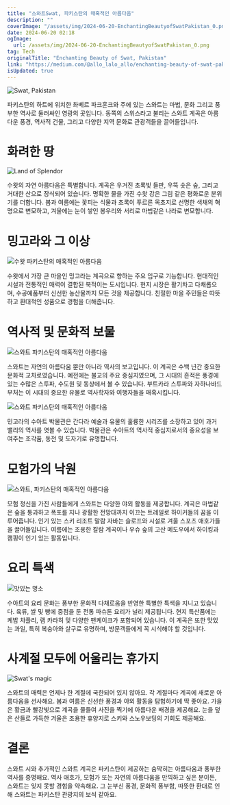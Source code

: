 ```yaml
---
title: "스와트Swat, 파키스탄의 매혹적인 아름다움"
description: ""
coverImage: "/assets/img/2024-06-20-EnchantingBeautyofSwatPakistan_0.png"
date: 2024-06-20 02:18
ogImage: 
  url: /assets/img/2024-06-20-EnchantingBeautyofSwatPakistan_0.png
tag: Tech
originalTitle: "Enchanting Beauty of Swat, Pakistan"
link: "https://medium.com/@allo_lalo_allo/enchanting-beauty-of-swat-pakistan-5a0218ee3510"
isUpdated: true
---
```





![Swat, Pakistan](/assets/img/2024-06-20-EnchantingBeautyofSwatPakistan_0.png)

파키스탄의 하트에 위치한 촤베르 파크훈크와 주에 있는 스와트는 마법, 문화 그리고 풍부한 역사로 둘러싸인 영광의 곳입니다. 동쪽의 스위스라고 불리는 스와트 계곡은 아름다운 풍경, 역사적 건물, 그리고 다양한 지역 문화로 관광객들을 끌어들입니다.

# 화려한 땅

![Land of Splendor](/assets/img/2024-06-20-EnchantingBeautyofSwatPakistan_1.png)

<div class="content-ad"></div>

수왓의 자연 아름다움은 특별합니다. 계곡은 우거진 초록빛 들판, 우뚝 솟은 숲, 그리고 거대한 산으로 장식되어 있습니다. 명확한 물을 가진 수왓 강은 그림 같은 평화로운 분위기를 더합니다. 봄과 여름에는 꽃피는 식물과 초록이 푸르른 목초지로 선명한 색채의 혁명으로 변모하고, 겨울에는 눈이 쌓인 봉우리와 서리로 마법같은 나라로 변모합니다.

# 밍고라와 그 이상

![수왓 파키스탄의 매혹적인 아름다움](/assets/img/2024-06-20-EnchantingBeautyofSwatPakistan_2.png)

수왓에서 가장 큰 마을인 밍고라는 계곡으로 향하는 주요 입구로 기능합니다. 현대적인 시설과 전통적인 매력이 결합된 북적이는 도시입니다. 현지 시장은 활기차고 다채롭으며, 수공예품부터 신선한 농산물까지 모든 것을 제공합니다. 친절한 마을 주민들은 따뜻하고 환대적인 성품으로 경험을 더해줍니다.

<div class="content-ad"></div>

# 역사적 및 문화적 보물

![스와트 파키스탄의 매혹적인 아름다움](/assets/img/2024-06-20-EnchantingBeautyofSwatPakistan_3.png)

스와트는 자연의 아름다움 뿐만 아니라 역사의 보고입니다. 이 계곡은 수백 년간 중요한 문화적 교차로였습니다. 예전에는 불교의 주요 중심지였으며, 그 시대의 흔적은 풍경에 있는 수많은 스투파, 수도원 및 동상에서 볼 수 있습니다. 부트카라 스투파와 자하나바드 부처는 이 시대의 중요한 유물로 역사학자와 여행자들을 매혹시킵니다.

![스와트 파키스탄의 매혹적인 아름다움](/assets/img/2024-06-20-EnchantingBeautyofSwatPakistan_4.png)

<div class="content-ad"></div>

민고라의 수아트 박물관은 간다라 예술과 유물의 훌륭한 시리즈를 소장하고 있어 과거 밸리의 역사를 엿볼 수 있습니다. 박물관은 수아트의 역사적 중심지로서의 중요성을 보여주는 조각품, 동전 및 도자기로 유명합니다.

# 모험가의 낙원

![스와트, 파키스탄의 매혹적인 아름다움](/assets/img/2024-06-20-EnchantingBeautyofSwatPakistan_5.png)

모험 정신을 가진 사람들에게 스와트는 다양한 야외 활동을 제공합니다. 계곡은 마법같은 숲을 통과하고 폭포를 지나 광활한 전망대까지 이끄는 트레일로 하이커들의 꿈을 이루어줍니다. 인기 있는 스키 리조트 말람 자바는 슬로프와 시설로 겨울 스포츠 애호가들을 끌어들입니다. 여름에는 조용한 칼람 계곡이나 우슈 숲의 고산 메도우에서 하이킹과 캠핑이 인기 있는 활동입니다.

<div class="content-ad"></div>

# 요리 특색

![맛있는 명소](/assets/img/2024-06-20-EnchantingBeautyofSwatPakistan_6.png)

수아트의 요리 문화는 풍부한 문화적 다채로움을 반영한 특별한 특색을 지니고 있습니다. 육류, 쌀 및 빵에 중점을 둔 전통 파슈톤 요리가 널리 제공됩니다. 현지 특산품에는 케밥 챠플리, 램 카라히 및 다양한 팬케이크가 포함되어 있습니다. 이 계곡은 또한 맛있는 과일, 특히 복숭아와 살구로 유명하며, 방문객들에게 꼭 시식해야 할 것입니다.

# 사계절 모두에 어울리는 휴가지

<div class="content-ad"></div>

![Swat's magic](/assets/img/2024-06-20-EnchantingBeautyofSwatPakistan_7.png)

스와트의 매력은 언제나 한 계절에 국한되어 있지 않아요. 각 계절마다 계곡에 새로운 아름다움을 선사해요. 봄과 여름은 신선한 풍경과 야외 활동을 탐험하기에 딱 좋아요. 가을은 황금과 빨강빛으로 계곡을 물들여 사진을 찍기에 아름다운 배경을 제공해요. 눈을 덮은 산들로 가득한 겨울은 조용한 휴양지로 스키와 스노우보딩의 기회도 제공해요.

# 결론

스와트 시와 추가적인 스와트 계곡은 파키스탄이 제공하는 숨막히는 아름다움과 풍부한 역사를 증명해요. 역사 애호가, 모험가 또는 자연의 아름다움을 만끽하고 싶은 분이든, 스와트는 잊지 못할 경험을 약속해요. 그 눈부신 풍경, 문화적 풍부함, 따뜻한 환대로 인해 스와트는 파키스탄 관광지의 보석 같아요.